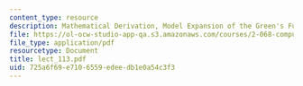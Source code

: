 ```yaml
---
content_type: resource
description: Mathematical Derivation, Model Expansion of the Green's Function
file: https://ol-ocw-studio-app-qa.s3.amazonaws.com/courses/2-068-computational-ocean-acoustics-13-853-spring-2003/725a6f69e7106559edeedb1e0a54c3f3_lect_113.pdf
file_type: application/pdf
resourcetype: Document
title: lect_113.pdf
uid: 725a6f69-e710-6559-edee-db1e0a54c3f3
---
```

